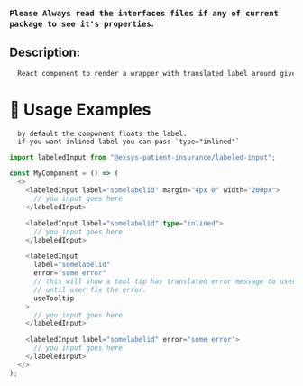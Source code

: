 ### `Please Always read the interfaces files if any of current package to see it's properties`.

## Description:

```sh
  React component to render a wrapper with translated label around give input field.
```

# 🔨 Usage Examples

```ssh
  by default the component floats the label.
  if you want inlined label you can pass `type="inlined"`
```

```typescript
import labeledInput from "@exsys-patient-insurance/labeled-input";

const MyComponent = () => (
  <>
    <labeledInput label="somelabelid" margin="4px 0" width="200px">
      // you input goes here
    </labeledInput>

    <labeledInput label="somelabelid" type="inlined">
      // you input goes here
    </labeledInput>

    <labeledInput
      label="somelabelid"
      error="some error"
      // this will show a tool tip has translated error message to user
      // until user fix the error.
      useTooltip
    >
      // you input goes here
    </labeledInput>

    <labeledInput label="somelabelid" error="some error">
      // you input goes here
    </labeledInput>
  </>
);
```

